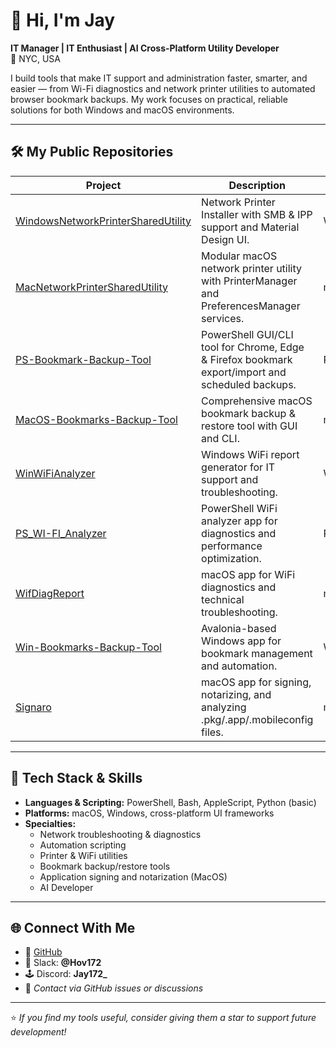 # 👋 Hi, I'm Jay

**IT Manager | IT Enthusiast | AI Cross-Platform Utility Developer**  
📍 NYC, USA

I build tools that make IT support and administration faster, smarter, and easier — from Wi-Fi diagnostics and network printer utilities to automated browser bookmark backups. My work focuses on practical, reliable solutions for both Windows and macOS environments.

---

## 🛠️ My Public Repositories

| Project | Description | Tech | Updated |
|---------|-------------|------|---------|
| [WindowsNetworkPrinterSharedUtility](https://github.com/hov172/WindowsNetworkPrinterSharedUtility) | Network Printer Installer with SMB & IPP support and Material Design UI. | Windows | Oct 17, 2025 |
| [MacNetworkPrinterSharedUtility](https://github.com/hov172/MacNetworkPrinterSharedUtility) | Modular macOS network printer utility with PrinterManager and PreferencesManager services. | macOS | Oct 17, 2025 |
| [PS-Bookmark-Backup-Tool](https://github.com/hov172/PS-Bookmark-Backup-Tool) | PowerShell GUI/CLI tool for Chrome, Edge & Firefox bookmark export/import and scheduled backups. | PowerShell | Oct 16, 2025 |
| [MacOS-Bookmarks-Backup-Tool](https://github.com/hov172/MacOS-Bookmarks-Backup-Tool) | Comprehensive macOS bookmark backup & restore tool with GUI and CLI. | macOS | Oct 14, 2025 |
| [WinWiFiAnalyzer](https://github.com/hov172/WinWiFiAnalyzer) | Windows WiFi report generator for IT support and troubleshooting. | Windows | Oct 11, 2025 |
| [PS_WI-FI_Analyzer](https://github.com/hov172/PS_WI-FI_Analyzer) | PowerShell WiFi analyzer app for diagnostics and performance optimization. | PowerShell | Oct 11, 2025 |
| [WifDiagReport](https://github.com/hov172/WifDiagReport) | macOS app for WiFi diagnostics and technical troubleshooting. | macOS | Oct 11, 2025 |
| [Win-Bookmarks-Backup-Tool](https://github.com/hov172/Win-Bookmarks-Backup-Tool) | Avalonia-based Windows app for bookmark management and automation. | Windows | Oct 10, 2025 |
| [Signaro](https://github.com/hov172/Signaro) | macOS app for signing, notarizing, and analyzing .pkg/.app/.mobileconfig files. | macOS | Sep 22, 2025 |

---

## 🧰 Tech Stack & Skills

- **Languages & Scripting:** PowerShell, Bash, AppleScript, Python (basic)
- **Platforms:** macOS, Windows, cross-platform UI frameworks
- **Specialties:**  
  - Network troubleshooting & diagnostics  
  - Automation scripting  
  - Printer & WiFi utilities  
  - Bookmark backup/restore tools  
  - Application signing and notarization (MacOS)
  - AI Developer

---

## 🌐 Connect With Me

- 💼 [GitHub](https://github.com/hov172)
- 📨 Slack: **@Hov172**
- 🕹️ Discord: **Jay172_**
- 📧 *Contact via GitHub issues or discussions*

---

⭐ *If you find my tools useful, consider giving them a star to support future development!*

